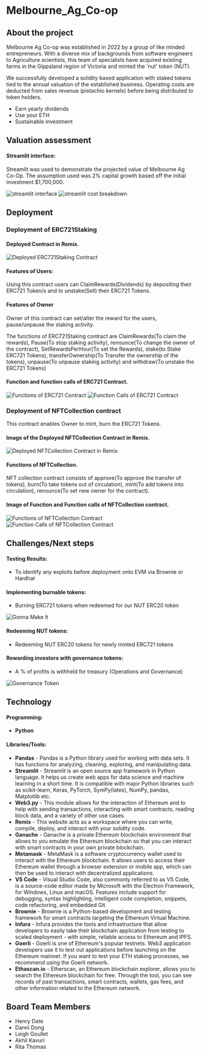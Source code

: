 # Melbourne_Ag_Co-op

## About the project
Melbourne Ag Co-op was established in 2022 by a group of like minded entrepreneurs. With a diverse mix of backgrounds from software engineers to Agriculture scientists, this team of specialists have acquired existing farms in the Gippsland region of Victoria and minted the 'nut' token (NUT).

We successfully developed a solidity based application with staked tokens tied to the annual valuation of the established business. Operating costs are deducted from sales revenue (pistachio kernels) before being distributed to token holders. 

  - Earn yearly dividends
  - Use your ETH
  - Sustainable investment 

## Valuation assessment

#### Streamlit interface:

Streamlit was used to demonstrate the projected value of Melbourne Ag Co-Op.  The assumption used was 2% capital growth based off the initial investment $1,700,000.  

![streamlit interface](images/streamlit.png)
![streamlit cost breakdown](images/streamlit_cost_breakdown.png)

## Deployment
### Deployment of ERC721Staking

#### Deployed Contract in Remix. 
![Deployed ERC721Staking Contract](images/Doployment_of_ERC721.png)
#### Features of Users: 

Using this contract users can ClaimRewards(Dividends) by depositing their ERC721 Token/s and to unstake(Sell) their ERC721 Tokens. 

#### Features of Owner

Owner of this contract can set/alter the reward for the users, pause/unpause the staking activity. 

The functions of ERC721Staking contract are ClaimRewards(To claim the rewards), Pause(To stop staking activity), renounce(To change the owner of the contract), SetRewardsPerHour(To set the Rewards), stake(to Stake ERC721 Tokens), transferOwnership(To Transfer the ownership of the tokens), unpause(To unpause staking activity) and withdraw(To unstake the ERC721 Tokens)

#### Function and function calls of ERC721 Contract. 
![Functions of ERC721 Contract](images/Function_ERC721Staking.png)
![Function Calls of ERC721 Contract](images/Function_calls_ERC721Staking.png)

### Deployment of NFTCollection contract

This contract enables Owner to mint, burn the ERC721 Tokens. 

#### Image of the Deployed NFTCollection Contract in Remix.
![Deployed NFTCollection Contract in Remix](images/Deployment_NFTCollection.png)

#### Functions of NFTCollection. 

NFT collection contract consists of approve(To approve the transfer of tokens), burn(To take tokens out of circulation), mint(To add tokens into circulation), renounce(To set new owner for the contract). 

#### Image of Function and Function calls of NFTCollection contract. 

![Functions of NFTCollection Contract](images/Functions_NFTCollection.png)
![Function Calls of NFTCollection Contract](images/Function_calls_NFTCollection.png)

## Challenges/Next steps
#### Testing Results:
*   To identify any exploits before deployment onto EVM via Brownie or Hardhat

#### Implementing burnable tokens:
*   Burning ERC721 tokens when redeemed for our NUT ERC20 token  

![Gonna Make It](images/gmi.png)

#### Redeeming NUT tokens:
*   Redeeming NUT ERC20 tokens for newly minted ERC721 tokens 

#### Rewarding investors with governance tokens:
*   A % of profits is withheld for treasury (Operations and Governance) 

![Governance Token](images/governance.png)

## Technology
#### Programming: 
*  **Python** 
#### Libraries/Tools:
* **Pandas** - Pandas is a Python library used for working with data sets. It has functions for analyzing, 
cleaning, exploring, and manipulating data.
* **Streamlit** -  Streamlit is an open source app framework in Python language. It helps us create web apps for data science and machine learning in a short time. It is compatible with major Python libraries such as scikit-learn, Keras, PyTorch, SymPy(latex), NumPy, pandas, Matplotlib etc.
* **Web3.py** - This module allows for the interaction of Ethereum and to help with sending transactions, interacting with smart contracts, reading block data, and a variety of other use cases.
* **Remix** - This website acts as a workspace where you can write, compile, deploy, and interact with your solidity code.
* **Ganache** - Ganache is a private Ethereum blockchain environment that allows to you emulate the Ethereum blockchain so that you can interact with smart  contracts in your own private blockchain.
* **Metamask** - MetaMask is a software cryptocurrency wallet used to interact with the Ethereum blockchain. It allows users to access their Ethereum wallet through a browser extension or mobile app, which can then be used to interact with decentralized applications.
* **VS Code** - Visual Studio Code, also commonly referred to as VS Code, is a source-code editor made by Microsoft with the Electron Framework, for Windows, Linux and macOS. Features include support for debugging, syntax highlighting, intelligent code completion, snippets, code refactoring, and embedded Git.
* **Brownie** - Brownie is a Python-based development and testing framework for smart contracts targeting the Ethereum Virtual Machine.
* **Infura** - Infura provides the tools and infrastructure that allow developers to easily take their blockchain application from testing to scaled deployment - with simple, reliable access to Ethereum and IPFS.
* **Goerli** - Goerli is one of Ethereum's popular testnets. Web3 application developers use it to test out applications before launching on the Ethereum mainnet. If you want to test your ETH staking processes, we recommend using the Goerli network.
* **Ethascan.io** - Etherscan, an Ethereum blockchain explorer, allows you to search the Ethereum blockchain for free. Through the tool, you can see records of past transactions, smart contracts, wallets, gas fees, and other information related to the Ethereum network.

## Board Team Members
   *  Henry Date  
   *  Danni Dong
   *  Leigh Goullet
   *  Akhil Kavuri
   *  Rita Thomas


